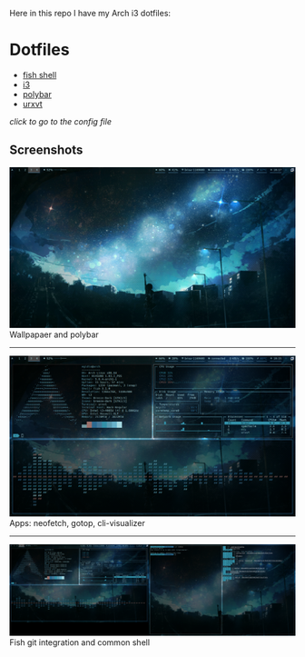 Here in this repo I have my Arch i3 dotfiles:

# Dotfiles

* [fish shell](tree/master/fish)
* [i3](tree/master/i3)
* [polybar](tree/master/polybar)
* [urxvt](tree/master/urxvt)

*click to go to the config file*

## Screenshots

![wallpaper and polybar](https://github.com/Durkh/Dotfiles/blob/master/Screenshots/Screenshot_20200420_181740.png)
Wallpapaer and polybar

---

![apps: neofetch, gotop, cli-visualizer](https://github.com/Durkh/Dotfiles/blob/master/Screenshots/Screenshot_20200420_181523.png "1 screen")
Apps: neofetch, gotop, cli-visualizer

---

![fish git integration and common shell](https://github.com/Durkh/Dotfiles/blob/master/Screenshots/Screenshot_20200420_181443.png "2 screens")
Fish git integration and common shell
